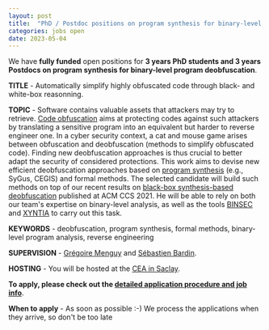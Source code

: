 ```yaml
---
layout: post
title:  "PhD / Postdoc positions on program synthesis for binary-level program deobfuscation"
categories: jobs open
date: 2023-05-04
---
```

We have <strong>fully funded</strong> open positions for <strong>3 years PhD students and 3 years Postdocs on program synthesis for binary-level program deobfuscation</strong>.

<strong>TITLE</strong> - Automatically simplify highly obfuscated code through black- and white-box reasonning.

<strong>TOPIC</strong> - Software contains valuable assets that attackers may try to retrieve. [Code obfuscation][COLL] aims at protecting codes against such attackers by translating a sensitive program into an equivalent but harder to reverse engineer one. In a cyber security context, a cat and mouse game arises between obfuscation and deobfuscation (methods to simplify obfuscated code). Finding new deobfuscation approaches is thus crucial to better adapt the security of considered protections. This work aims to devise new efficient deobfuscation approaches based on [program synthesis][PS] (e.g., SyGus, CEGIS) and formal methods. The selected candidate will build such methods on top of our recent results on [black-box synthesis-based deobfuscation][BB] published at ACM CCS 2021. He will be able to rely on both our team's expertise on binary-level analysis, as well as the tools [BINSEC][website] and [XYNTIA][xyntia] to carry out this task.

<strong>KEYWORDS</strong> - deobfuscation, program synthesis, formal methods, binary-level program analysis, reverse engineering

<strong>SUPERVISION</strong> - [Grégoire Menguy][menguy] and [Sébastien Bardin][bardin].

<strong>HOSTING</strong> - You will be hosted at the [CEA in Saclay][nano].

<strong>To apply, please check out the [detailed application procedure and job info][procedure]</strong>.

<strong>When to apply</strong> - As soon as possible :-) We process the applications when they arrive, so don't be too late

[procedure]: https://binsec.github.io/jobs#practical-details-about-the-hiring-procedure-and-the-positions
[COLL]: https://researchspace.auckland.ac.nz/bitstream/handle/2292/3491/TR148.pdf
[PS]: https://dl.acm.org/doi/abs/10.1145/3460120.3485250
[BB]: /nutshells/ccs-21.html
[xyntia]: /releases/xyntia/2022/12/16/xyntia-0.1.0

[bardin]: http://sebastien.bardin.free.fr/
[menguy]: https://gregoiremenguy.github.io/
[team]: https://binsec.github.io/#people
[nano]: https://goo.gl/maps/Swn77dLqrKQki7zt9
[publications]: https://binsec.github.io/publications
[walloffame]: https://binsec.github.io/achievements
[website]: https://binsec.github.io
[scienceaccueil]: https://www.science-accueil.org/en/
[ciup]: https://www.ciup.fr/en/
